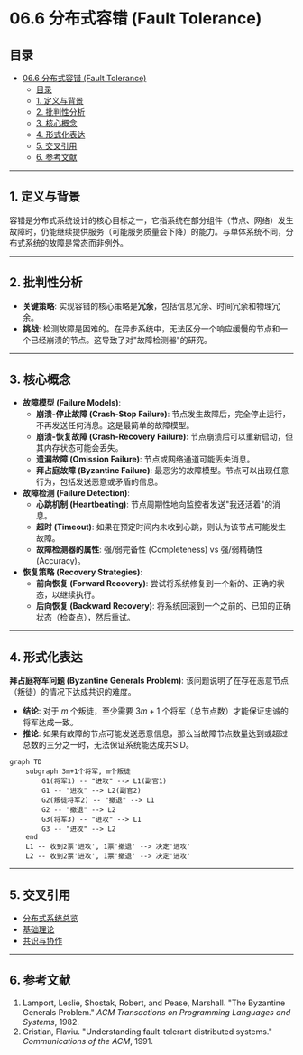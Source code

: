 # 06.6 分布式容错 (Fault Tolerance)

## 目录

- [06.6 分布式容错 (Fault Tolerance)](#066-分布式容错-fault-tolerance)
  - [目录](#目录)
  - [1. 定义与背景](#1-定义与背景)
  - [2. 批判性分析](#2-批判性分析)
  - [3. 核心概念](#3-核心概念)
  - [4. 形式化表达](#4-形式化表达)
  - [5. 交叉引用](#5-交叉引用)
  - [6. 参考文献](#6-参考文献)

---

## 1. 定义与背景

容错是分布式系统设计的核心目标之一，它指系统在部分组件（节点、网络）发生故障时，仍能继续提供服务（可能服务质量会下降）的能力。与单体系统不同，分布式系统的故障是常态而非例外。

---

## 2. 批判性分析

- **关键策略**: 实现容错的核心策略是**冗余**，包括信息冗余、时间冗余和物理冗余。
- **挑战**: 检测故障是困难的。在异步系统中，无法区分一个响应缓慢的节点和一个已经崩溃的节点。这导致了对"故障检测器"的研究。

---

## 3. 核心概念

- **故障模型 (Failure Models)**:
  - **崩溃-停止故障 (Crash-Stop Failure)**: 节点发生故障后，完全停止运行，不再发送任何消息。这是最简单的故障模型。
  - **崩溃-恢复故障 (Crash-Recovery Failure)**: 节点崩溃后可以重新启动，但其内存状态可能会丢失。
  - **遗漏故障 (Omission Failure)**: 节点或网络通道可能丢失消息。
  - **拜占庭故障 (Byzantine Failure)**: 最恶劣的故障模型。节点可以出现任意行为，包括发送恶意或矛盾的信息。
- **故障检测 (Failure Detection)**:
  - **心跳机制 (Heartbeating)**: 节点周期性地向监控者发送"我还活着"的消息。
  - **超时 (Timeout)**: 如果在预定时间内未收到心跳，则认为该节点可能发生故障。
  - **故障检测器的属性**: 强/弱完备性 (Completeness) vs 强/弱精确性 (Accuracy)。
- **恢复策略 (Recovery Strategies)**:
  - **前向恢复 (Forward Recovery)**: 尝试将系统修复到一个新的、正确的状态，以继续执行。
  - **后向恢复 (Backward Recovery)**: 将系统回滚到一个之前的、已知的正确状态（检查点），然后重试。

---

## 4. 形式化表达

**拜占庭将军问题 (Byzantine Generals Problem)**:
该问题说明了在存在恶意节点（叛徒）的情况下达成共识的难度。

- **结论**: 对于 $m$ 个叛徒，至少需要 $3m + 1$ 个将军（总节点数）才能保证忠诚的将军达成一致。
- **推论**: 如果有故障的节点可能发送恶意信息，那么当故障节点数量达到或超过总数的三分之一时，无法保证系统能达成共SID。

```mermaid
graph TD
    subgraph 3m+1个将军, m个叛徒
        G1(将军1) -- "进攻" --> L1(副官1)
        G1 -- "进攻" --> L2(副官2)
        G2(叛徒将军2) -- "撤退" --> L1
        G2 -- "撤退" --> L2
        G3(将军3) -- "进攻" --> L1
        G3 -- "进攻" --> L2
    end
    L1 -- 收到2票'进攻', 1票'撤退' --> 决定'进攻'
    L2 -- 收到2票'进攻', 1票'撤退' --> 决定'进攻'
```

---

## 5. 交叉引用

- [分布式系统总览](./README.md)
- [基础理论](./06.1_Foundations.md)
- [共识与协作](./06.3_Consensus_and_Coordination.md)

---

## 6. 参考文献

1. Lamport, Leslie, Shostak, Robert, and Pease, Marshall. "The Byzantine Generals Problem." *ACM Transactions on Programming Languages and Systems*, 1982.
2. Cristian, Flaviu. "Understanding fault-tolerant distributed systems." *Communications of the ACM*, 1991.
